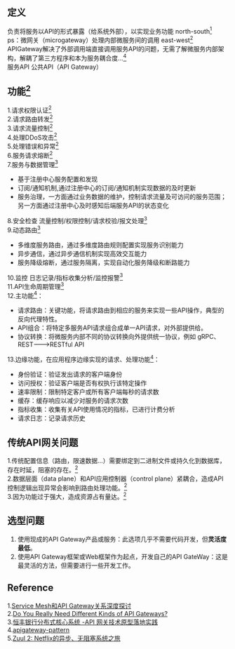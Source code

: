 ## 定义   
负责将服务以API的形式暴露（给系统外部），以实现业务功能  north-south[<sup>1</sup>](#refer)  
ps：微网关（microgateway）处理内部微服务间的调用 east-west[<sup>2</sup>](#refer)  
APIGateway解决了外部调用端直接调用服务API的问题，无需了解微服务内部架构，解耦了第三方程序和本为服务耦合度...[<sup>4</sup>](#refer)  
服务API  公共API（API Gateway）    
## 功能[<sup>2</sup>](#refer)     
1.请求权限认证[<sup>2</sup>](#refer)  
2.请求路由转发[<sup>2</sup>](#refer)  
3.请求流量控制[<sup>2</sup>](#refer)  
4.处理DDoS攻击[<sup>2</sup>](#refer)  
5.处理错误和异常[<sup>2</sup>](#refer)  
6.服务请求熔断[<sup>2</sup>](#refer)  
7.服务与数据管理[<sup>3</sup>](#refer)    
* 基于注册中心服务配置和发现  
* 订阅/通知机制,通过注册中心的订阅/通知机制实现数据的及时更新  
* 服务治理，一方面通过业务数据的维护，控制请求流量及可访问的服务范围；另一方面通过注册中心及时感知后端服务API的状态变化    

8.安全检查  流量控制/权限控制/请求校验/报文处理[<sup>3</sup>](#refer)      
9.动态路由[<sup>3</sup>](#refer)      
* 多维度服务路由，通过多维度路由规则配置实现服务识别能力  
* 异步通信，通过异步通信机制实现高效交互能力  
* 服务降级熔断，通过服务隔离，实现自动化服务降级和断路能力  

10.监控 日志记录/指标收集分析/监控报警[<sup>3</sup>](#refer)      
11.API生命周期管理[<sup>3</sup>](#refer)    
12.主功能</span>[<sup>4</sup>](#refer)：  
* 请求路由：关键功能，将请求路由到相应的服务来实现一些API操作，典型的反向代理特性。    
* API组合：将特定多服务API请求组合成单一API请求，对外部提供给。    
* 协议转换：将微服务内部不同的协议转换向外提供统一协议，例如 gRPC、REST--->RESTful API     

13.边缘功能，在应用程序边缘实现的请求、处理功能</span>[<sup>4</sup>](#refer)：  
* 身份验证：验证发出请求的客户端身份    
* 访问授权：验证客户端是否有权执行该特定操作    
* 速率限制：限制特定客户或所有客户端每秒的请求数    
* 缓存：缓存响应以减少对服务的请求次数  
* 指标收集：收集有关API使用情况的指标，已进行计费分析    
* 请求日志：记录请求历史  
## 传统API网关问题  
1.传统配置信息（路由，限速数据...）需要绑定到二进制文件或持久化到数据库，存在时延，阻塞的存在。[<sup>2</sup>](#refer)    
2.数据层面（data plane）和API应用控制器（control plane）紧耦合，造成API控制逻辑出现异常会影响到路由处理功能。[<sup>2</sup>](#refer)    
3.因为功能过于强大，造成资源占有量达。[<sup>2</sup>](#refer)   
## 选型问题  
1. 使用现成的API Gateway产品或服务：此选项几乎不需要代码开发，但**灵活度最低**。  
2. 使用API Gateway框架或Web框架作为起点，开发自己的API GateWay：这是最灵活的方法，但需要进行一些开发工作。  





















<div id="refer"></div>  

## Reference  
1.[Service Mesh和API Gateway关系深度探讨](https://mp.weixin.qq.com/s/XPJS1C121l5Wkpp7SQJfnQ)  
2.[Do You Really Need Different Kinds of API Gateways?](https://www.nginx.com/blog/do-you-really-need-different-kinds-of-api-gateways-hint-no/)  
3.[恒丰银行分布式核心系统 -API 网关技术原型落地实践](./resource/gateway/恒丰银行分布式核心系统_API网关技术原型落地实践.pdf)  
4.[apigateway-pattern](https://microservices.io/patterns/apigateway.html)   
5.[Zuul 2: Netflix的异步、无阻塞系统之旅](https://cloud.tencent.com/developer/article/1583878)   
